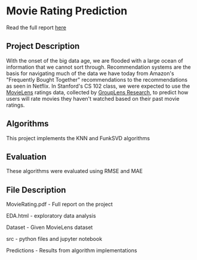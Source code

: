 # Movie Rating Prediction

Read the full report [here](MovieRating.pdf)

## Project Description

With the onset of the big data age, we are flooded with a large ocean of information that we cannot sort through. Recommendation systems are the basis for navigating much of the data we have today from Amazon's "Frequently Bought Together" recommendations to the recommendations as seen in Netflix. In Stanford's CS 102 class, we were expected to use the [MovieLens](https://movielens.org/) ratings data, collected by [GroupLens Research](https://grouplens.org/datasets/movielens/), to predict how users will rate movies they haven't watched based on their past movie ratings.

## Algorithms

This project implements the KNN and FunkSVD algorithms

## Evaluation

These algorithms were evaluated using RMSE and MAE

## File Description

MovieRating.pdf - Full report on the project

EDA.html - exploratory data analysis

Dataset - Given MovieLens dataset

src - python files and jupyter notebook

Predictions - Results from algorithm implementations

